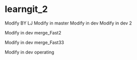 # learngit_2
Modify BY LJ
Modify in master
Modify in dev
Modify in dev 2

Modify in dev merge_Fast2

Modify in dev merge_Fast33

Modify in dev operating
